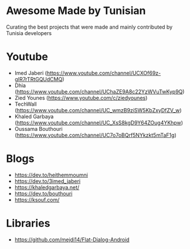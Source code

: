 # Awesome Made by Tunisian

Curating the best projects that were made and mainly contributed by Tunisia developers


# Youtube

- Imed Jaberi (https://www.youtube.com/channel/UCXOf69z-gIR7rTRtGQUdCMQ)
- Dhia (https://www.youtube.com/channel/UChaZE9A8c22YzWVuTwKyp9Q)
- Zied Younes (https://www.youtube.com/c/ziedyounes)
- TechWall (https://www.youtube.com/channel/UC_wmzB9ziSW5KbZxyDfZV_w)
- Khaled Garbaya (https://www.youtube.com/channel/UC_XsS8kgD9Y64ZOug4YKhpw)
- Oussama Bouthouri (https://www.youtube.com/channel/UC7o7oBQrf5NYkzkt5mTaF1g)

# Blogs

- https://dev.to/heithemmoumni
- https://dev.to/3imed_jaberi
- https://khaledgarbaya.net/
- https://dev.to/bouthouri
- https://ksouf.com/

# Libraries

- https://github.com/mejdi14/Flat-Dialog-Android
